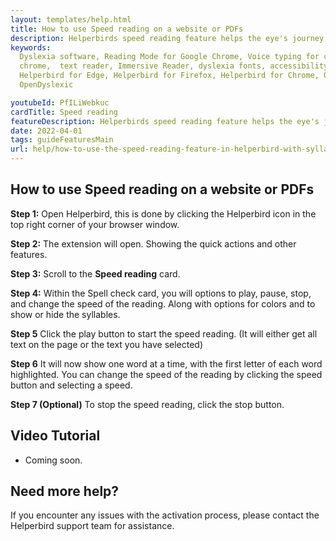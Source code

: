 ```yaml
---
layout: templates/help.html
title: How to use Speed reading on a website or PDFs
description: Helperbirds speed reading feature helps the eye's journey through text by guiding it with  fixation points that focus only on initial letters. This removes eye relocation.
keywords:
  Dyslexia software, Reading Mode for Google Chrome, Voice typing for chrome, Text to speech for
  chrome,  text reader, Immersive Reader, dyslexia fonts, accessibility software, dyslexia software,
  Helperbird for Edge, Helperbird for Firefox, Helperbird for Chrome, Opendyslexic for Chrome,
  OpenDyslexic

youtubeId: PfILiWebkuc
cardTitle: Speed reading
featureDescription: Helperbirds speed reading feature helps the eye's journey through text by guiding it with  fixation points that focus only on initial letters. This removes eye relocation.
date: 2022-04-01
tags: guideFeaturesMain
url: help/how-to-use-the-speed-reading-feature-in-helperbird-with-syllables/
---
```



## How to use Speed reading on a website or PDFs

**Step 1:** Open Helperbird, this is done by clicking the Helperbird icon in the top right corner of your browser window.

**Step 2:** The extension will open. Showing the quick actions and other features.

**Step 3:** Scroll to the **Speed reading** card.

**Step 4:** Within the Spell check card, you will options to play, pause, stop, and change the speed of the reading. Along with options for colors and to show or hide the syllables.

**Step 5** Click the play button to start the speed reading. (It will either get all text on the page or the text you have selected)

**Step 6** It will now show one word at a time, with the first letter of each word highlighted. You can change the speed of the reading by clicking the speed button and selecting a speed.

**Step 7 (Optional)** To stop the speed reading, click the stop button.


## Video Tutorial

- Coming soon.

## Need more help?

If you encounter any issues with the activation process, please contact the Helperbird support team for assistance.
